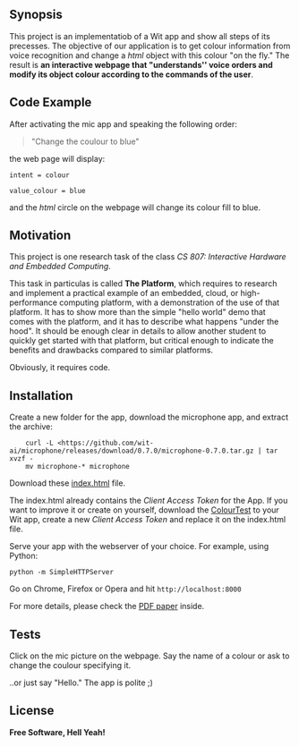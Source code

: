 ## Synopsis

This project is an implementatiob of a Wit app and show all steps of its precesses.
The objective of our application is to get colour information from voice recognition and change a *html* object with this colour "on the fly."
The result is **an interactive webpage that "understands'' voice orders and modify its object colour according to the commands of the user**.


## Code Example

After activating the mic app and speaking the following order:
> "Change the coulour to blue"

the web page will display: 

``intent = colour``

``value_colour = blue``

and the *html* circle on the webpage will change its colour fill to blue.


## Motivation

This project is one research task of the class *CS 807: Interactive Hardware and Embedded Computing*.

This task in particulas is called **The Platform**, which requires to research and implement a practical example of an embedded, cloud, or high-performance computing platform, with a demonstration of the use of that platform. 
It has to show more than the simple "hello world" demo that comes with the platform, and it has to describe what happens "under the hood". 
It should be enough clear in details to allow another student to quickly get started with that platform, but critical enough to indicate the benefits and drawbacks compared to similar platforms.

Obviously, it requires code.


## Installation

Create a new folder for the app,  download the microphone app, and extract the archive:
```
	curl -L <https://github.com/wit-ai/microphone/releases/download/0.7.0/microphone-0.7.0.tar.gz | tar xvzf -
	mv microphone-* microphone
```

Download these [index.html](https://github.com/andreeds/cs807-research-tasks/blob/master/B%20-%20The%20Platform/Wit/index.html) file.

The index.html already contains the *Client Access Token* for the App.
If you want to improve it or create on yourself, download the [ColourTest](https://wit.ai/andreeds/ColourTest) to your Wit app, create a new *Client Access Token* and replace it on the index.html file.

Serve your app with the webserver of your choice.
For example, using Python:
```
python -m SimpleHTTPServer
```
Go on Chrome, Firefox or Opera and hit ``http://localhost:8000``

For more details, please check the [PDF paper](https://github.com/andreeds/cs807-research-tasks/blob/master/B%20-%20The%20Platform/Paper/Task_B_Andre_200334126.pdf) inside.

## Tests

Click on the mic picture on the webpage. Say the name of a colour or ask to change the coulour specifying it. 

..or just say "Hello." 
The app is polite ;)

## License

**Free Software, Hell Yeah!**
